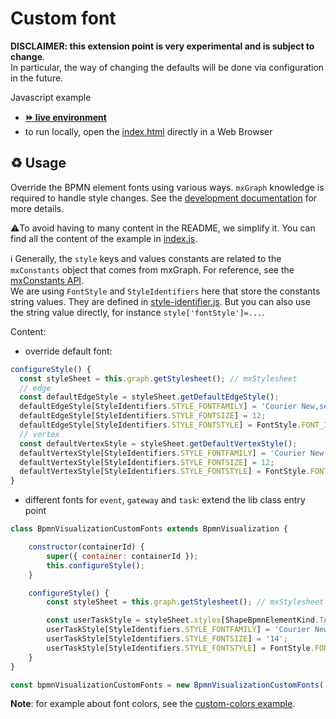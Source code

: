 # Custom font

**DISCLAIMER: this extension point is very experimental and is subject to change**.  
In particular, the way of changing the defaults will be done via configuration in the future.

Javascript example
- [__⏩ live environment__](https://cdn.statically.io/gh/process-analytics/bpmn-visualization-examples/master/examples/custom-bpmn-theme/custom-fonts/index.html)
- to run locally, open the [index.html](index.html) directly in a Web Browser


## ♻️ Usage
Override the BPMN element fonts using various ways. `mxGraph` knowledge is required to handle style changes.
See the [development documentation](https://github.com/process-analytics/bpmn-visualization-js/blob/master/docs/contributors/bpmn-support-how-to.md) for more details.

⚠️To avoid having to many content in the README, we simplify it. You can find all the content of the example in [index.js](index.js).

ℹ Generally, the `style` keys and values constants are related to the `mxConstants` object that comes from mxGraph.
For reference, see the [mxConstants API](https://jgraph.github.io/mxgraph/docs/js-api/files/util/mxConstants-js.html#mxConstants). \
We are using `FontStyle` and `StyleIdentifiers` here that store the constants string values. They are defined in [style-identifier.js](../../static/js/style-identifiers.js).
But you can also use the string value directly, for instance `style['fontStyle']=...`.


Content:
- override default font: 
```js
configureStyle() {
  const styleSheet = this.graph.getStylesheet(); // mxStylesheet
  // edge
  const defaultEdgeStyle = styleSheet.getDefaultEdgeStyle();
  defaultEdgeStyle[StyleIdentifiers.STYLE_FONTFAMILY] = 'Courier New,serif';
  defaultEdgeStyle[StyleIdentifiers.STYLE_FONTSIZE] = 12;
  defaultEdgeStyle[StyleIdentifiers.STYLE_FONTSTYLE] = FontStyle.FONT_ITALIC;
  // vertex
  const defaultVertexStyle = styleSheet.getDefaultVertexStyle();
  defaultVertexStyle[StyleIdentifiers.STYLE_FONTFAMILY] = 'Courier New,serif';
  defaultVertexStyle[StyleIdentifiers.STYLE_FONTSIZE] = 12;
  defaultVertexStyle[StyleIdentifiers.STYLE_FONTSTYLE] = FontStyle.FONT_ITALIC;
}
```

- different fonts for `event`, `gateway` and `task`: extend the lib class entry point
```javascript
class BpmnVisualizationCustomFonts extends BpmnVisualization {

    constructor(containerId) {
        super({ container: containerId });
        this.configureStyle();
    }

    configureStyle() {
        const styleSheet = this.graph.getStylesheet(); // mxStylesheet

        const userTaskStyle = styleSheet.styles[ShapeBpmnElementKind.TASK_USER];
        userTaskStyle[StyleIdentifiers.STYLE_FONTFAMILY] = 'Courier New,serif';
        userTaskStyle[StyleIdentifiers.STYLE_FONTSIZE] = '14';
        userTaskStyle[StyleIdentifiers.STYLE_FONTSTYLE] = FontStyle.FONT_BOLD + FontStyle.FONT_ITALIC;
    }
}

const bpmnVisualizationCustomFonts = new BpmnVisualizationCustomFonts('bpmn-container-custom-fonts');
```

**Note**: for example about font colors, see the [custom-colors example](../custom-colors/README.md).
